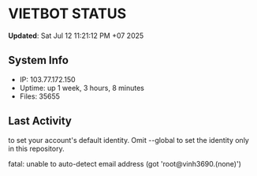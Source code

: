 # VIETBOT STATUS
**Updated**: Sat Jul 12 11:21:12 PM +07 2025

## System Info
- IP: 103.77.172.150
- Uptime: up 1 week, 3 hours, 8 minutes
- Files: 35655

## Last Activity

to set your account's default identity.
Omit --global to set the identity only in this repository.

fatal: unable to auto-detect email address (got 'root@vinh3690.(none)')
